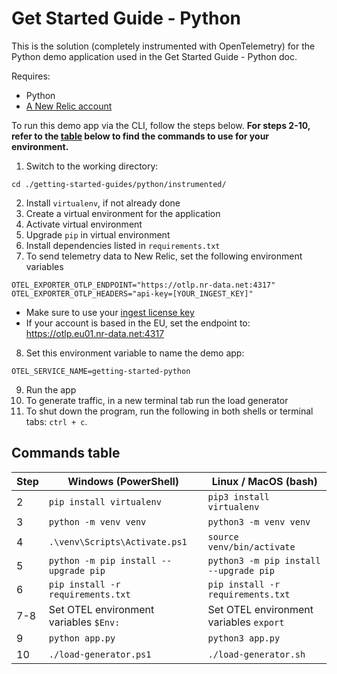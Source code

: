 # Get Started Guide - Python

This is the solution (completely instrumented with OpenTelemetry) for the Python demo application used in the Get Started Guide - Python doc. 

Requires: 
* Python
* [A New Relic account](https://one.newrelic.com/)

To run this demo app via the CLI, follow the steps below. **For steps 2-10, refer to the [table](#commands-table) below to find the commands to use for your environment.** 

1. Switch to the working directory: 
```shell
cd ./getting-started-guides/python/instrumented/
```
2. Install `virtualenv`, if not already done
3. Create a virtual environment for the application
4. Activate virtual environment
5. Upgrade `pip` in virtual environment
6. Install dependencies listed in `requirements.txt` 
7. To send telemetry data to New Relic, set the following environment variables
```shell
OTEL_EXPORTER_OTLP_ENDPOINT="https://otlp.nr-data.net:4317"
OTEL_EXPORTER_OTLP_HEADERS="api-key=[YOUR_INGEST_KEY]"
```
* Make sure to use your [ingest license key](https://docs.newrelic.com/docs/apis/intro-apis/new-relic-api-keys/#license-key)
* If your account is based in the EU, set the endpoint to: https://otlp.eu01.nr-data.net:4317
8. Set this environment variable to name the demo app:
```shell
OTEL_SERVICE_NAME=getting-started-python
```
9. Run the app
10. To generate traffic, in a new terminal tab run the load generator
11. To shut down the program, run the following in both shells or terminal tabs: `ctrl + c`. 

## Commands table

| Step | Windows (PowerShell)                     | Linux / MacOS (bash)                      |
|------|------------------------------------------|-------------------------------------------|
| 2    | `pip install virtualenv`                 | `pip3 install virtualenv`                 |
| 3    | `python -m venv venv`                    | `python3 -m venv venv`                    |
| 4    | `.\venv\Scripts\Activate.ps1`            | `source venv/bin/activate`                |
| 5    | `python -m pip install --upgrade pip`    | `python3 -m pip install --upgrade pip`    |
| 6    | `pip install -r requirements.txt`        | `pip install -r requirements.txt`         |
| 7-8  | Set OTEL environment variables `$Env:`   | Set OTEL environment variables `export`   |
| 9    | `python app.py`                          | `python3 app.py`                          |
| 10   | `./load-generator.ps1`                   | `./load-generator.sh`                     |

